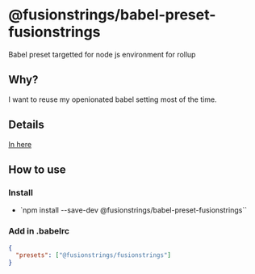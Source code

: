 # @fusionstrings/babel-preset-fusionstrings
Babel preset targetted for node js environment for rollup

## Why?
I want to reuse my openionated babel setting most of the time.

## Details
[In here](index.js)
## How to use

### Install
- `npm install --save-dev @fusionstrings/babel-preset-fusionstrings``

### Add in .babelrc
```json
{
  "presets": ["@fusionstrings/fusionstrings"]
}
```